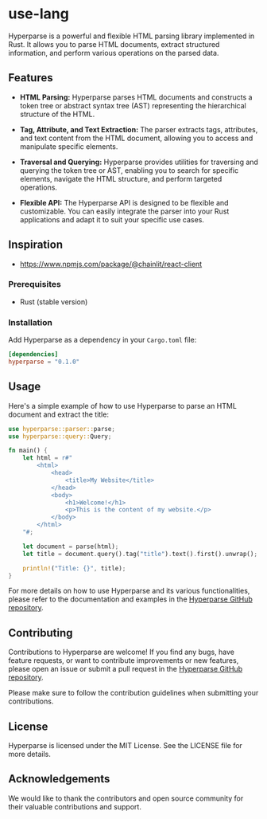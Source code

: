 # use-lang

Hyperparse is a powerful and flexible HTML parsing library implemented in Rust. It allows you to parse HTML documents, extract structured information, and perform various operations on the parsed data.

## Features

- **HTML Parsing:** Hyperparse parses HTML documents and constructs a token tree or abstract syntax tree (AST) representing the hierarchical structure of the HTML.

- **Tag, Attribute, and Text Extraction:** The parser extracts tags, attributes, and text content from the HTML document, allowing you to access and manipulate specific elements.

- **Traversal and Querying:** Hyperparse provides utilities for traversing and querying the token tree or AST, enabling you to search for specific elements, navigate the HTML structure, and perform targeted operations.

- **Flexible API:** The Hyperparse API is designed to be flexible and customizable. You can easily integrate the parser into your Rust applications and adapt it to suit your specific use cases.

## Inspiration

- https://www.npmjs.com/package/@chainlit/react-client

### Prerequisites

- Rust (stable version)

### Installation

Add Hyperparse as a dependency in your `Cargo.toml` file:

```toml
[dependencies]
hyperparse = "0.1.0"
```

## Usage

Here's a simple example of how to use Hyperparse to parse an HTML document and extract the title:

```rust
use hyperparse::parser::parse;
use hyperparse::query::Query;

fn main() {
    let html = r#"
        <html>
            <head>
                <title>My Website</title>
            </head>
            <body>
                <h1>Welcome!</h1>
                <p>This is the content of my website.</p>
            </body>
        </html>
    "#;

    let document = parse(html);
    let title = document.query().tag("title").text().first().unwrap();

    println!("Title: {}", title);
}
```

For more details on how to use Hyperparse and its various functionalities, please refer to the documentation and examples in the [Hyperparse GitHub repository](https://github.com/tidefeed/hyperparse).

## Contributing

Contributions to Hyperparse are welcome! If you find any bugs, have feature requests, or want to contribute improvements or new features, please open an issue or submit a pull request in the [Hyperparse GitHub repository](https://github.com/tidefeed/hyperparse).

Please make sure to follow the contribution guidelines when submitting your contributions.

## License

Hyperparse is licensed under the MIT License. See the LICENSE file for more details.

## Acknowledgements

We would like to thank the contributors and open source community for their valuable contributions and support.
